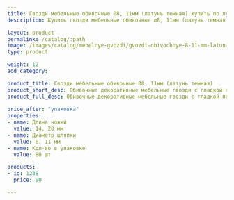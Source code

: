 ```yaml
---
title: Гвозди мебельные обивочные Ø8, 11мм (латунь темная) купить по лучшей цене с доставкой - Поролоныч
description: Купить гвозди мебельные обивочные ø8, 11мм (латунь темная) в розницу с доставкой по Москве в интернет-магазине Поролоныча.

layout: product
permalink: /catalog/:path
image: /images/catalog/mebelnye-gvozdi/gvozdi-obivochnye-8-11-mm-latun-temnaya-01_1600w.jpg
type: product

weight: 12
add_category: 

product_title: Гвозди мебельные обивочные Ø8, 11мм (латунь темная)
product_short_desc: Обивочные декоративные мебельные гвозди с гладкой поверхностью. Цвет - латунь темная.
product_full_desc: Обивочные декоративные мебельные гвозди с гладкой поверхностью. Цвет - латунь темная.
        
price_after: "упаковка"
properties:
- name: Длина ножки
  value: 14, 20 мм
- name: Диаметр шляпки
  value: 8, 11 мм
- name: Кол-во в упаковке
  value: 80 шт

products:
- id: 1238
  price: 90

---
```

